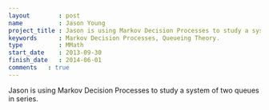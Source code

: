 ```yaml
---
layout        : post
name          : Jason Young
project_title : Jason is using Markov Decision Processes to study a system of two queues in series.
keywords      : Markov Decision Processes, Queueing Theory.
type          : MMath
start_date    : 2013-09-30
finish_date   : 2014-06-01
comments   : true
---
```


Jason is using Markov Decision Processes to study a system of two queues in series.
